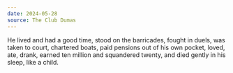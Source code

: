```yaml
---
date: 2024-05-28
source: The Club Dumas
---
```


He lived and had a good time, stood on the barricades, fought in duels, was taken to court, chartered boats, paid pensions out of his own pocket, loved, ate, drank, earned ten million and squandered twenty, and died gently in his sleep, like a child.
